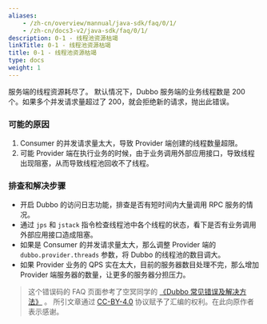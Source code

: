 ```yaml
---
aliases:
    - /zh-cn/overview/mannual/java-sdk/faq/0/1/
    - /zh-cn/docs3-v2/java-sdk/faq/0/1/
description: 0-1 - 线程池资源枯竭
linkTitle: 0-1 - 线程池资源枯竭
title: 0-1 - 线程池资源枯竭
type: docs
weight: 1
---
```






服务端的线程资源耗尽了。
默认情况下，Dubbo 服务端的业务线程数是 200 个。如果多个并发请求量超过了 200，就会拒绝新的请求，抛出此错误。

### 可能的原因
1. Consumer 的并发请求量太大，导致 Provider 端创建的线程数量超限。
2. 可能 Provider 端在执行业务的时候，由于业务调用外部应用接口，导致线程出现阻塞，从而导致线程池回收不了线程。

### 排查和解决步骤
* 开启 Dubbo 的访问日志功能，排查是否有短时间内大量调用 RPC 服务的情况。
* 通过 `jps` 和 `jstack` 指令检查线程池中各个线程的状态，看下是否有业务调用外部应用接口造成阻塞。
* 如果是 Consumer 的并发请求量太大，那么调整 Provider 端的 `dubbo.provider.threads` 参数，将 Dubbo 的线程池的数目调大。
* 如果 Provider 业务的 QPS 实在太大，目前的服务器数目处理不完，那么增加 Provider 端服务器的数量，让更多的服务器分担压力。


> 这个错误码的 FAQ 页面参考了空冥同学的 [《Dubbo 常见错误及解决方法》](https://github.com/StabilityMan/StabilityGuide/blob/master/docs/diagnosis/plugin/rpc/%E7%B3%BB%E7%BB%9F%E7%A8%B3%E5%AE%9A%E6%80%A7%E2%80%94%E2%80%94Dubbo%E5%B8%B8%E8%A7%81%E9%94%99%E8%AF%AF%E5%8F%8A%E8%A7%A3%E5%86%B3%E6%96%B9%E6%B3%95.md) 。
所引文章通过 [CC-BY-4.0](http://creativecommons.org/licenses/by/4.0/) 协议赋予了汇编的权利。在此向原作者表示感谢。